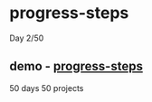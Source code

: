 # progress-steps
Day 2/50

demo - [progress-steps](https://fervent-nightingale-f1ebc6.netlify.app/)
---
50 days 50 projects